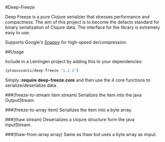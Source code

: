 #Deep-Freeze

Deep Freeze is a pure Clojure serialzier that stresses performance and compactness. The aim of this 
project is to become the defacto standard for binary serialization of Clojure data. The interface for the 
library is extremely easy to use.

Supports Google's [Snappy](http://code.google.com/p/snappy-java/) for high-speed de/compression.

##Usage

Include in a Leiningen project by adding this to your dependencies:

```clojure
[ptaoussanis/deep-freeze "1.2.1"]
```

Simply **:require deep-freeze.core** and then use the 4 core functions to serialize/deserialize data.

###(freeze-to-stream item stream)
Serializes the item into the java OutputStream.

###(freeze-to-array item)
Serializes the item into a byte array.

###(thaw stream)
Deserializes a clojure structure form the java InputStream.

###(thaw-from-array array)
Same as thaw but uses a byte array as imput.
